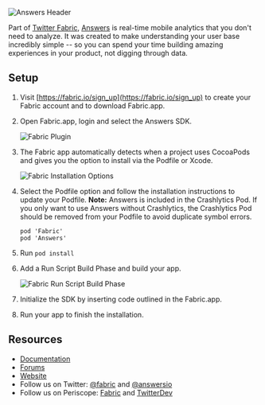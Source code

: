 ![Answers Header](https://docs.fabric.io/ios/cocoapod-readmes/cocoapods-answers-header.png)

Part of [Twitter Fabric](https://www.fabric.io), [Answers](https://answers.io/) is real-time mobile analytics that you don't need to analyze. It was created to make understanding your user base incredibly simple -- so you can spend your time building amazing experiences in your product, not digging through data.

## Setup

1. Visit [https://fabric.io/sign_up](https://fabric.io/sign_up) to create your Fabric account and to download Fabric.app.

1. Open Fabric.app, login and select the Answers SDK.

    ![Fabric Plugin](https://docs.fabric.io/ios/cocoapod-readmes/cocoapods-fabric-plugin.png)

1. The Fabric app automatically detects when a project uses CocoaPods and gives you the option to install via the Podfile or Xcode.

	![Fabric Installation Options](https://docs.fabric.io/ios/cocoapod-readmes/cocoapods-pod-installation-option.png)

1. Select the Podfile option and follow the installation instructions to update your Podfile. **Note:** Answers is included in the Crashlytics Pod. If you only want to use Answers without Crashlytics, the Crashlytics Pod should be removed from your Podfile to avoid duplicate symbol errors.

	```
	pod 'Fabric'
	pod 'Answers'
	```

1. Run `pod install`

1. Add a Run Script Build Phase and build your app.

	![Fabric Run Script Build Phase](https://docs.fabric.io/ios/cocoapod-readmes/cocoapods-rsbp.png)

1. Initialize the SDK by inserting code outlined in the Fabric.app.

1. Run your app to finish the installation.

## Resources

* [Documentation](https://docs.fabric.io/ios/answers/index.html)
* [Forums](https://twittercommunity.com/c/fabric/answers)
* [Website](http://www.answers.io/)
* Follow us on Twitter: [@fabric](https://twitter.com/fabric) and [@answersio](https://twitter.com/answersio)
* Follow us on Periscope: [Fabric](https://periscope.tv/fabric) and [TwitterDev](https://periscope.tv/twitterdev)
